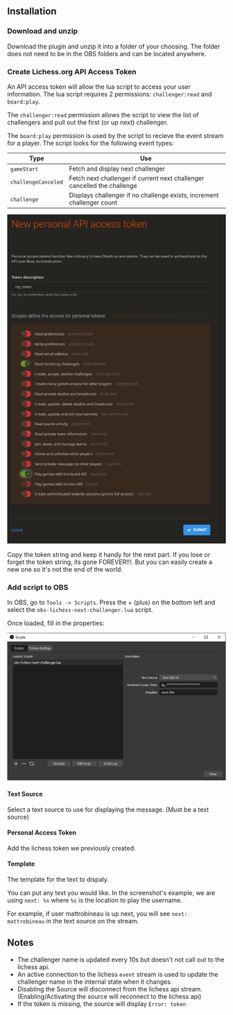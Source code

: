 ## Installation

### Download and unzip
Download the plugin and unzip it into a folder of your choosing. The folder does not need to be in the OBS folders and can be located anywhere.

### Create Lichess.org API Access Token
An API access token will allow the lua script to access your user information.
The lua script requires 2 permissions: `challenger:read` and `board:play`.

The `challenger:read` permission allows the script to view the list of challengers and pull out the first (or up next) challenger.

The `board:play` permission is used by the script to recieve the event stream for a player. The script looks for the following event types:

| Type | Use |
|---|---|
| `gameStart` | Fetch and display next challenger |
| `challengeCanceled` | Fetch next challenger if current next challenger cancelled the challenge|
| `challenge` | Displays challenger if no challenge exists, increment challenger count|

![token permissions screen](https://github.com/mattrobineau/obs-lichess-next-challenger/blob/main/screenshots/token_creation.png)

Copy the token string and keep it handy for the next part. If you lose or forget the token string, its gone FOREVER!!!. But you can easily create a new one so it's not the end of the world.

### Add script to OBS

In OBS, go to `Tools -> Scripts`. Press the + (plus) on the bottom left and select the `obs-lichess-next-challenger.lua` script.

Once loaded, fill in the properties:

![OBS properties screen](https://github.com/mattrobineau/obs-lichess-next-challenger/blob/main/screenshots/obs_setup.png)

#### Text Source
Select a text source to use for displaying the message. (Must be a text source)

#### Personal Access Token
Add the lichess token we previously created.

#### Template
The template for the text to dispaly.

You can put any text you would like. In the screenshot's example, we are using `next: %s` where `%s` is the location to play the username.

For example, if user mattrobineau is up next, you will see `next: mattrobineau` in the text source on the stream.

## Notes
- The challenger name is updated every 10s but doesn't not call out to the lichess api.
- An active connection to the lichess `event` stream is used to update the challenger name in the internal state when it changes.
- Disabling the Source will disconnect from the lichess api stream. (Enabling/Activating the source will reconnect to the lichess api)
- If the token is missing, the source will display `Error: token`

